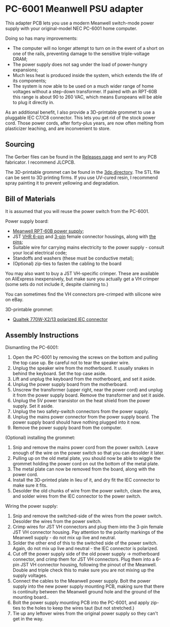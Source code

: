 # PC-6001 Meanwell PSU adapter
This adapter PCB lets you use a modern Meanwell switch-mode power supply with your original-model NEC PC-6001 home computer.

Doing so has many improvements:
 - The computer will no longer attempt to turn on in the event of a short on one of the rails, preventing damage to the sensitive triple-voltage DRAM;
 - The power supply does not sag under the load of power-hungry expansions;
 - Much less heat is produced inside the system, which extends the life of its components;
 - The system is now able to be used on a much wider range of home voltages without a step-down transformer. If paired with an RPT-60B this range is about 90 to 260 VAC, which means Europeans will be able to plug it directly in.

As an additional benefit, I also provide a 3D-printable grommet to use a pluggable IEC C7/C8 connector. This lets you get rid of the stock power cord. Those power cords, after forty-plus years, are now often melting from plasticizer leaching, and are inconvenient to store.

## Sourcing
The Gerber files can be found in the [Releases page](/releases) and sent to any PCB fabricator. I recommend JLCPCB.

The 3D-printable grommet can be found in the [3dp directory](/3dp). The STL file can be sent to 3D printing firms. If you use UV-cured resin, I recommend spray painting it to prevent yellowing and degradation.

## Bill of Materials
It is assumed that you will reuse the power switch from the PC-6001.

Power supply board:
 - [Meanwell RPT-60B power supply](https://www.digikey.com/en/products/detail/mean-well-usa-inc/RPT-60B/7706127);
 - JST [VHR 6-pin](https://www.digikey.com/en/products/detail/jst-sales-america-inc/VHR-6N/608628) and [3-pin](https://www.digikey.com/en/products/detail/jst-sales-america-inc/VHR-3N/608625) female connector housings, along with [the pins](https://www.digikey.ca/en/products/detail/jst-sales-america-inc/SVH-21T-P1-1/527368);
 - Suitable wire for carrying mains electricity to the power supply - consult your local electrical code;
 - Standoffs and washers (these must be conductive metal);
 - (Optional) zip-ties to fasten the cabling to the board

You may also want to buy a JST VH-specific crimper. These are available on AliExpress inexpensively, but make sure you actually get a VH crimper (some sets do not include it, despite claiming to.)

You can sometimes find the VH connectors pre-crimped with silicone wire on eBay.

3D-printable grommet:
 - [Qualtek 770W-X2/13 polarized IEC connector](https://www.digikey.ca/en/products/detail/qualtek/770W-X2-13/1466563)

## Assembly Instructions

Dismantling the PC-6001:
 1. Open the PC-6001 by removing the screws on the bottom and pulling the top case up. Be careful not to tear the speaker wire.
 2. Unplug the speaker wire from the motherboard. It usually snakes in behind the keyboard. Set the top case aside.
 3. Lift and unplug the keyboard from the motherboard, and set it aside.
 4. Unplug the power supply board from the motherboard.
 5. Unscrew the transformer (upper right, near the power cord) and unplug it from the power supply board. Remove the transformer and set it aside.
 6. Unplug the 5V power transistor on the heat shield from the power supply. Set it aside.
 7. Unplug the two safety-switch connectors from the power supply.
 8. Unplug the mains power connector from the power supply board. The power supply board should have nothing plugged into it now.
 9. Remove the power supply board from the computer.

(Optional) installing the grommet:
 1. Snip and remove the mains power cord from the power switch. Leave enough of the wire on the power switch so that you can desolder it later.
 2. Pulling up on the old metal plate, you should now be able to wiggle the grommet holding the power cord on out the bottom of the metal plate.
 3. The metal plate can now be removed from the board, along with the power cord.
 4. Install the 3D-printed plate in lieu of it, and dry fit the IEC connector to make sure it fits.
 5. Desolder the old chunks of wire from the power switch, clean the area, and solder wires from the IEC connector to the power switch.

Wiring the power supply:
 1. Snip and remove the switched-side of the wires from the power switch. Desolder the wires from the power switch.
 2. Crimp wires for JST VH connectors and plug them into the 3-pin female JST VH connector housing. Pay attention to the polarity markings of the Meanwell supply - do not mix up live and neutral.
 3. Solder the other end of this to the switched side of the power switch. Again, do not mix up live and neutral - the IEC connector is polarized.
 4. Cut off the power supply side of the old power supply -> motherboard connector, and crimp them for JST VH connectors. Plug them into a 6-pin JST VH connector housing, following the pinout of the Meanwell. Double and triple check this to make sure you are not mixing up the supply voltages.
 5. Connect the cables to the Meanwell power supply. Bolt the power supply into the new power supply mounting PCB, making sure that there is continuity between the Meanwell ground hole and the ground of the mounting board..
 6. Bolt the power supply mounting PCB into the PC-6001, and apply zip-ties to the holes to keep the wires taut (but not stretched.)
 7. Tie up any leftover wires from the original power supply so they can't get in the way.

